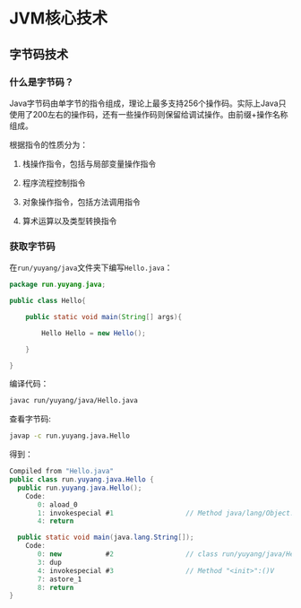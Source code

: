 # JVM核心技术

## 字节码技术

### 什么是字节码？

Java字节码由单字节的指令组成，理论上最多支持256个操作码。实际上Java只使用了200左右的操作码，还有一些操作码则保留给调试操作。由前缀+操作名称组成。

根据指令的性质分为：

1. 栈操作指令，包括与局部变量操作指令

2. 程序流程控制指令

3. 对象操作指令，包括方法调用指令

4. 算术运算以及类型转换指令

### 获取字节码

在`run/yuyang/java`文件夹下编写`Hello.java`：

```java
package run.yuyang.java;

public class Hello{

    public static void main(String[] args){

        Hello Hello = new Hello();

    }

}
```

编译代码：

```bash
javac run/yuyang/java/Hello.java
```

查看字节码:

```bash
javap -c run.yuyang.java.Hello
```

得到：

```java
Compiled from "Hello.java"
public class run.yuyang.java.Hello {
  public run.yuyang.java.Hello();
    Code:
       0: aload_0
       1: invokespecial #1                  // Method java/lang/Object."<init>":()V
       4: return

  public static void main(java.lang.String[]);
    Code:
       0: new           #2                  // class run/yuyang/java/Hello
       3: dup
       4: invokespecial #3                  // Method "<init>":()V
       7: astore_1
       8: return
}
```
